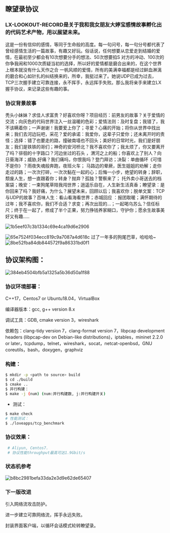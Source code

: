 ## 瞭望录协议
### LX-LOOKOUT-RECORD是关于我和我女朋友大婷宝感情故事孵化出的代码艺术产物，用以展望未来。

 这是一份有信仰的感情，等同于生命般的高度。每一句问号，每一句分号都代表了曾经感情生活的一篇故事，有趣又好玩。俗话说，任何想要从恋爱走到结婚的爱情，在最初至少都会有10次想要分手的想法、50次想要掐S 对方的冲动、100次的你争我闹和1000次质疑当初的选择，所以好的爱情都是磨合出来的，在这个世界上根本就没有什么天作之合 一帆风顺的爱情，所有的美满幸福都是经过鲜血淋漓的磨合和心如针扎的纠结换来的，所幸，我挺过来了。她说UDP已成为过去，TCP三次握手建立可靠连接，永不挥手，永远挥手失败。那么我将亲手来建立LX握手协议，来记录这些有趣的事。

### 协议背景故事

秃头小妹妹？求佳人求富贵？好喜欢你呀？项目经历：前男友的故事？关于爱情的交流；向灰色的代码世界注入一丝温暖的色彩；爱情法则：及时复盘；我错了，我不该瞒着你；一声谢谢！我要爱上你了；寻爱？心痛的开始；将你从世界中找出来；我们去河边玩吧，采花？爱的承诺：我爱你，这辈子只爱你；还未离开时的责怪；选择：错了也要走的路，撞破南墙也不回头；美好的日常时光，我们是好朋友；我们是铁铁的哥们；神奇的安河桥北？我不喜欢你了；我太烦了，你又要离开了吗？徘徊的十字路口？河边坐过的石头 ，渭河之上的船；你喜欢上了别人？向日葵海洋；威胁,好痛？我们痛吗，你恨我吗？登门拜访；决裂：单曲循环《可惜不是你》？雨夜失魂般奔跑，夜班火车； 马路边的晕厥，医生姐姐的劝解；走你走过的路；一次次打碎，一次次黏在一起的心；后悔一小步，绝望的转身；辞职，颓废人生，想一直跟着你；转身？抛弃？孤独？警察来了； 托外卖小哥送去的档案袋；晚安：一束狗尾草陪我闯世界；逍遥乐自在，人生新生活真香；瞭望录：是你回来了吗？我好痛，为什么？展望未来，回顾以后；我喜欢你；脱单文案：TCP与UDP的故事？百味人生：看山看海看世界；赤城回应 ：报团取暖；满怀期待的过年；我不喜欢你，我们不合适？求变；再次出现的...；一起喝乌苏么？信任标尺；终于在一起了，修成了半个正果，努力挣钱养家糊口，守护你；愿余生故事美好又有趣.....

![1b5eef07c3b1334c69e4ca19d6e2906](https://user-images.githubusercontent.com/50191422/137711862-182b3e1a-0fcc-44c6-87fd-4cafce2d5e0a.jpg)

![65e7524f034ecc819c9a7087a4d618c](https://user-images.githubusercontent.com/50191422/137711934-47640f4d-249f-406a-a5bb-a043524a2b04.jpg)
过了一年多的狗尾巴草，哈哈哈~
![8be52fba84db844572f9a86331bd0f1](https://user-images.githubusercontent.com/50191422/137711966-1a8e419d-04ca-4f66-8ec9-a0fa11afe8d2.jpg)


## 协议架构图：

![384eb4504bfb5a1325a5b36d50a1f88](https://user-images.githubusercontent.com/50191422/137712109-44750b88-507b-4e10-9531-0c8da4cf655a.png)


### 协议环境部署：

C++17，Centos7 or Ubuntu18.04，VirtualBox

编译器版本：gcc, g++ version 8.x

调试工具：GDB, cmake version 3，wireshark

依赖包：clang-tidy version  7，clang-format version  7，libpcap development headers (libpcap-dev on Debian-like distributions)，iptables，mininet 2.2.0 or later，tcpdump，telnet，wireshark，socat，netcat-openbsd，GNU coreutils，bash，doxygen，graphviz

### 构建：

```bash
$ mkdir -p <path to source> build
$ cd ./build
$ cmake ..
$ 并行构建：
$ make -j (num) (num:并行构建数, j:并行构建开关)
```

- 测试：

```bash
$ make check
# 性能测试：
$ ./loveapps/tcp_benchmark
```

### 协议效果：

```bash
 # Aliyun, Centos7.
 # 协议性能throughput最高可达1.9Gbit/s
```

### 状态机参考

![b8bc2981befa33da2e3d9e62de65407](https://user-images.githubusercontent.com/50191422/137712214-626768a5-5125-4223-89c3-c8d694c85812.png)


### 下一版改进

引入网络流攻击防护。

进一步建立可靠网络流，挥手永远失败。

封装界面客户端，以循环会话模式轮转瞭望录。
